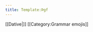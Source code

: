 ```yaml
---
title: Template:Þgf
---
```


[[Dative|<span title="Dative     (Þágufall)   'Receiving'" class='emoji dative'></span>]]<noinclude>
[[Category:Grammar emojis]]
</noinclude>